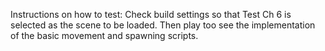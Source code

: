 Instructions on how to test:
Check build settings so that Test Ch 6 is selected as the scene to be loaded.
Then play too see the implementation of the basic movement and spawning scripts.
